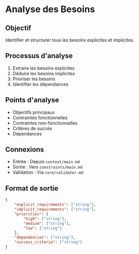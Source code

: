 # Analyse des Besoins

## Objectif
Identifier et structurer tous les besoins explicites et implicites.

## Processus d'analyse
1. Extraire les besoins explicites
2. Déduire les besoins implicites
3. Prioriser les besoins
4. Identifier les dépendances

## Points d'analyse
- Objectifs principaux
- Contraintes fonctionnelles
- Contraintes non-fonctionnelles
- Critères de succès
- Dépendances

## Connexions
- Entrée : Depuis `context/main.md`
- Sortie : Vers `constraints/main.md`
- Validation : Via `core/validator.md`

## Format de sortie
```json
{
    "explicit_requirements": ["string"],
    "implicit_requirements": ["string"],
    "priorities": {
        "high": ["string"],
        "medium": ["string"],
        "low": ["string"]
    },
    "dependencies": ["string"],
    "success_criteria": ["string"]
}
```
